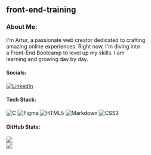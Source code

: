 ## front-end-training

### About Me:<br> 
I'm Artur, a passionate web creator dedicated to crafting<br> 
amazing online experiences. Right now, I'm diving into <br>
a Front-End Bootcamp to level up my skills. I am <br>
learning and growing day by day.

#### Socials:  

[![LinkedIn](https://img.shields.io/badge/LinkedIn-%230077B5.svg?logo=linkedin&logoColor=white)](https://linkedin.com/in/artur-abel) 

#### Tech Stack:

![C](https://img.shields.io/badge/c-%2300599C.svg?style=for-the-badge&logo=c&logoColor=white) ![Figma](https://img.shields.io/badge/figma-%23F24E1E.svg?style=for-the-badge&logo=figma&logoColor=white) ![HTML5](https://img.shields.io/badge/html5-%23E34F26.svg?style=for-the-badge&logo=html5&logoColor=white) ![Markdown](https://img.shields.io/badge/markdown-%23000000.svg?style=for-the-badge&logo=markdown&logoColor=white) ![CSS3](https://img.shields.io/badge/css3-%231572B6.svg?style=for-the-badge&logo=css3&logoColor=white)

#### GitHub Stats:

![](https://github-readme-streak-stats.herokuapp.com/?user=ArturAbel&theme=dark&hide_border=true)<br/>
![](https://github-readme-stats.vercel.app/api/top-langs/?username=ArturAbel&theme=dark&hide_border=true&include_all_commits=false&count_private=false&layout=compact)
